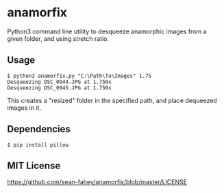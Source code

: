 anamorfix
=========

Python3 command line utility to desqueeze anamorphic images from a given folder, and using stretch ratio.

## Usage

```
$ python3 anamorfix.py "C:\Path\To\Images" 1.75
Desqueezing DSC_0944.JPG at 1.750x
Desqueezing DSC_0945.JPG at 1.750x
```

This creates a "resized" folder in the specified path, and place dequeezed images in it.


## Dependencies

```
$ pip install pillow
```


## MIT License

https://github.com/sean-fahey/anamorfix/blob/master/LICENSE
